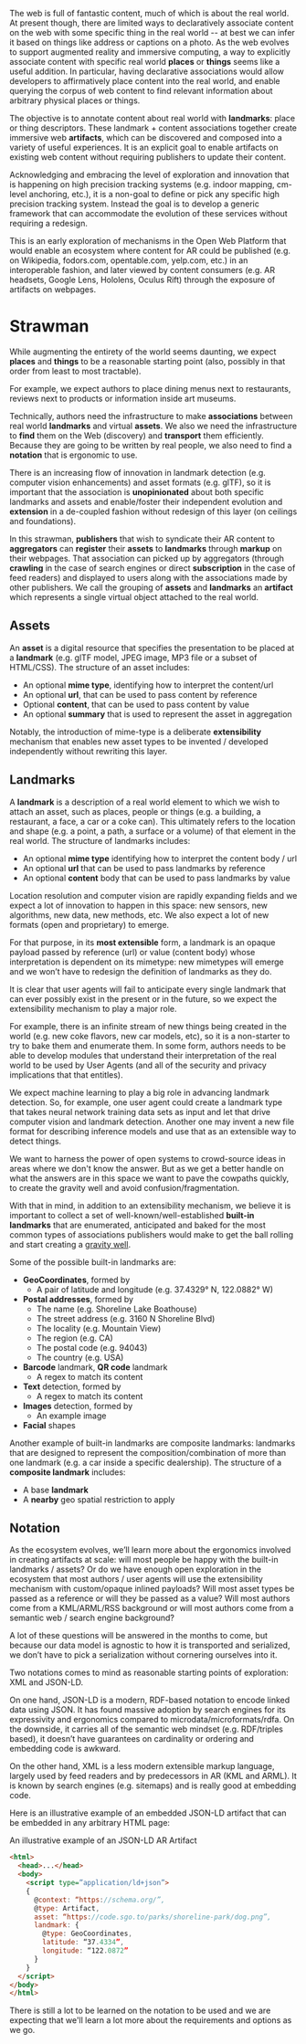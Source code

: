 The web is full of fantastic content, much of which is about the real world. At present though, there are limited ways to declaratively associate content on the web with some specific thing in the real world -- at best we can infer it based on things like address or captions on a photo. As the web evolves to support augmented reality and immersive computing, a way to explicitly associate content with specific real world **places** or **things** seems like a useful addition. In particular, having declarative associations would allow developers to affirmatively place content into the real world, and enable querying the corpus of web content to find relevant information about arbitrary physical places or things.

The objective is to annotate content about real world with **landmarks**: place or thing descriptors. These landmark + content  associations together create immersive web **artifacts**, which can be discovered and composed into a variety of useful experiences. It is an explicit goal to enable artifacts on existing web content without requiring publishers to update their content.

Acknowledging and embracing the level of exploration and innovation that is happening on high precision tracking systems (e.g. indoor mapping, cm-level anchoring, etc.), it is a non-goal to define or pick any specific high precision tracking system. Instead the goal is to develop a generic framework that can accommodate the evolution of these services without requiring a redesign.

This is an early exploration of mechanisms in the Open Web Platform that would enable an ecosystem where content for AR could be published (e.g. on Wikipedia, fodors.com, opentable.com, yelp.com, etc.) in an interoperable fashion, and later viewed by content consumers (e.g. AR headsets, Google Lens, Hololens, Oculus Rift) through the exposure of artifacts on webpages.

# Strawman

While augmenting the entirety of the world seems daunting, we expect **places** and **things** to be a reasonable starting point (also, possibly in that order from least to most tractable).

For example, we expect authors to place dining menus next to restaurants, reviews next to products or information inside art museums.

Technically, authors need the infrastructure to make **associations** between real world **landmarks** and virtual **assets**. We also we need the infrastructure to **find** them on the Web (discovery) and **transport** them efficiently. Because they are going to be written by real people, we also need to find a **notation** that is ergonomic to use.

There is an increasing flow of innovation in landmark detection (e.g. computer vision enhancements) and asset formats (e.g. glTF), so it is important that the association is **unopinionated** about both specific landmarks and assets and enable/foster their independent evolution and **extension** in a de-coupled fashion without redesign of this layer (on ceilings and foundations).

In this strawman, **publishers** that wish to syndicate their AR content to **aggregators** can **register** their **assets** to **landmarks** through **markup** on their webpages. That association can picked up by aggregators (through **crawling** in the case of search engines or direct **subscription** in the case of feed readers) and displayed to users along with the associations made by other publishers. We call the grouping of **assets** and **landmarks** an **artifact** which represents a single virtual object attached to the real world.

## Assets

An **asset** is a digital resource that specifies the presentation to be placed at a **landmark** (e.g. glTF model, JPEG image, MP3 file or a subset of HTML/CSS). The structure of an asset includes:

-   An optional **mime type**, identifying how to interpret the content/url    
-   An optional **url**, that can be used to pass content by reference
-   Optional **content**, that can be used to pass content by value
-   An optional **summary** that is used to represent the asset in aggregation

Notably, the introduction of mime-type is a deliberate **extensibility** mechanism that enables new asset types to be invented / developed independently without rewriting this layer.

## Landmarks

A **landmark** is a description of a real world element to which we wish to attach an asset, such as places, people or things (e.g. a building, a restaurant, a face, a car or a coke can). This ultimately refers to the location and shape (e.g. a point, a path, a surface or a volume) of that element in the real world. The structure of landmarks includes:

-   An optional **mime type** identifying how to interpret the content body / url
-   An optional **url** that can be used to pass landmarks by reference
-   An optional **content** body that can be used to pass landmarks by value

Location resolution and computer vision are rapidly expanding fields and we expect a lot of innovation to happen in this space: new sensors, new algorithms, new data, new methods, etc. We also expect a lot of new formats (open and proprietary) to emerge.

For that purpose, in its **most extensible** form, a landmark is an opaque payload passed by reference (url) or value (content body) whose interpretation is dependent on its mimetype: new mimetypes will emerge and we won’t have to redesign the definition of landmarks as they do.

It is clear that user agents will fail to anticipate every single landmark that can ever possibly exist in the present or in the future, so we expect the extensibility mechanism to play a major role.

For example, there is an infinite stream of new things being created in the world (e.g. new coke flavors, new car models, etc), so it is a non-starter to try to bake them and enumerate them. In some form, authors needs to be able to develop modules that understand their interpretation of the real world to be used by User Agents (and all of the security and privacy implications that that entitles).

We expect machine learning to play a big role in advancing landmark detection. So, for example, one user agent could create a landmark type that takes neural network training data sets as input and let that drive computer vision and landmark detection. Another one may invent a new file format for describing inference models and use that as an extensible way to detect things.

We want to harness the power of open systems to crowd-source ideas in areas where we don't know the answer. But as we get a better handle on what the answers are in this space we want to pave the cowpaths quickly, to create the gravity well and avoid confusion/fragmentation.

With that in mind, in addition to an extensibility mechanism, we believe it is important to collect a set of well-known/well-established **built-in landmarks** that are enumerated, anticipated and baked for the most common types of associations publishers would make to get the ball rolling and start creating a [gravity well](https://hbr.org/2013/01/three-elements-of-a-successful-platform).

Some of the possible built-in landmarks are:

*   **GeoCoordinates**, formed by
    *    A pair of latitude and longitude (e.g. 37.4329° N, 122.0882° W)
*   **Postal addresses**, formed by
    *   The name (e.g. Shoreline Lake Boathouse)
    *   The street address (e.g. 3160 N Shoreline Blvd)
    *   The locality (e.g. Mountain View)  
    *   The region (e.g. CA)
    *   The postal code (e.g. 94043)
    *   The country (e.g. USA)
*  **Barcode** landmark, **QR code** landmark
    *  A regex to match its content
*   **Text** detection, formed by
    *  A regex to match its content
*  **Images** detection, formed by
    *  An example image
*  **Facial** shapes

Another example of built-in landmarks are composite landmarks: landmarks that are designed to represent the composition/combination of more than one landmark (e.g. a car inside a specific dealership). The structure of a **composite landmark** includes:

-   A base **landmark**
-   A **nearby** geo spatial restriction to apply

## Notation

As the ecosystem evolves, we’ll learn more about the ergonomics involved in creating artifacts at scale: will most people be happy with the built-in landmarks / assets? Or do we have enough open exploration in the ecosystem that most authors / user agents will use the extensibility mechanism with custom/opaque inlined payloads? Will most asset types be passed as a reference or will they be passed as a value? Will most authors come from a KML/ARML/RSS background or will most authors come from a semantic web / search engine background?

A lot of these questions will be answered in the months to come, but because our data model is agnostic to how it is transported and serialized, we don’t have to pick a serialization without cornering ourselves into it.

Two notations comes to mind as reasonable starting points of exploration: XML and JSON-LD.

On one hand, JSON-LD is a modern, RDF-based notation to encode linked data using JSON. It has found massive adoption by search engines for its expressivity and ergonomics compared to microdata/microformats/rdfa. On the downside, it carries all of the semantic web mindset (e.g. RDF/triples based), it doesn’t have guarantees on cardinality or ordering and embedding code is awkward.

On the other hand, XML is a less modern extensible markup language, largely used by feed readers and by predecessors in AR (KML and ARML). It is known by search engines (e.g. sitemaps) and is really good at embedding code.

Here is an illustrative example of an embedded JSON-LD artifact that can be embedded in any arbitrary HTML page:

An illustrative example of an JSON-LD AR Artifact

```html
<html>
  <head>...</head>
  <body>
    <script type=”application/ld+json”>
    {
      @context: “https://schema.org/”,
      @type: Artifact,
      asset: “https://code.sgo.to/parks/shoreline-park/dog.png”,
      landmark: {
        @type: GeoCoordinates,  
        latitude: “37.4334”,
        longitude: “122.0872”
      }
    }  
  </script>
</body>
</html>
```

There is still a lot to be learned on the notation to be used and we are expecting that we'll learn a lot more about the requirements and options as we go.
